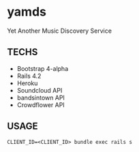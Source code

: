 # yamds
Yet Another Music Discovery Service

## TECHS

- Bootstrap 4-alpha
- Rails 4.2
- Heroku
- Soundcloud API
- bandsintown API
- Crowdflower API

## USAGE

`CLIENT_ID=<CLIENT_ID> bundle exec rails s`
